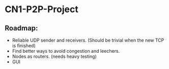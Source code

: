 # CN1-P2P-Project
## Roadmap: 
* Reliable UDP sender and receivers. (Should be trivial when the new TCP is finished)
* Find better ways to avoid congestion and leechers.
* Nodes as routers. (needs heavy testing)
* GUI
